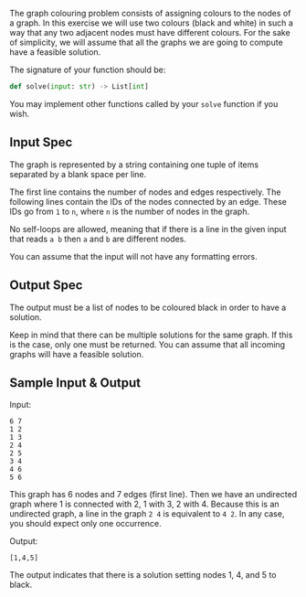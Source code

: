The graph colouring problem consists of assigning colours to the nodes of a graph. In this exercise we will use two colours (black and white) in such a way that any two adjacent nodes must have different colours. For the sake of simplicity, we will assume that all the graphs we are going to compute have a feasible solution.

The signature of your function should be:

```python
def solve(input: str) -> List[int]
```

You may implement other functions called by your `solve` function if you wish.

## Input Spec

The graph is represented by a string containing one tuple of items separated by a blank space per line.

The first line contains the number of nodes and edges respectively. The following lines contain the IDs of the nodes connected by an edge. These IDs go from `1` to `n`, where `n` is the number of nodes in the graph.

No self-loops are allowed, meaning that if there is a line in the given input that reads `a b` then  `a` and `b` are different nodes.

You can assume that the input will not have any formatting errors.

## Output Spec

The output must be a list of nodes to be coloured black in order to have a solution.

Keep in mind that there can be multiple solutions for the same graph. If this is the case, only one must be returned. You can assume that all incoming graphs will have a feasible solution.

## Sample Input & Output

Input:

```
6 7
1 2
1 3
2 4
2 5
3 4
4 6
5 6
```

This graph has 6 nodes and 7 edges (first line). Then we have an undirected graph where 1 is connected with 2, 1 with 3, 2 with 4. Because this is an undirected graph, a line in the graph `2 4` is equivalent to `4 2`. In any case, you should expect only one occurrence.

Output:

```
[1,4,5]
```

The output indicates that there is a solution setting nodes 1, 4, and 5 to black.